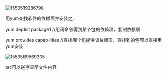 ![1553519286798](C:\Users\44570\AppData\Roaming\Typora\typora-user-images\1553519286798.png)



用yum查找软件的依赖项并安装之：

yum deplist package1		//用词命令得到某个包的依赖项，复制依赖项

yum provides capabilities 	//查找哪个包提供该依赖项，查找到的包可以直接用yum安装	 

![1553569569305](C:\Users\44570\AppData\Roaming\Typora\typora-user-images\1553569569305.png)

tac可以逆序显示文件内容

